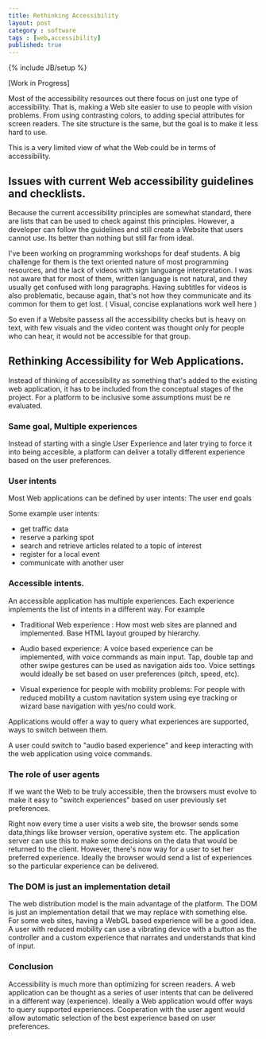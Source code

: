 ```yaml
---
title: Rethinking Accessibility
layout: post
category : software
tags : [web,accessibility]
published: true
---
```

{% include JB/setup %}

[Work in Progress]
        
Most of the accessibility resources out there focus on just one type of accessibility. That is, making a Web site easier to use to people with vision problems. From using contrasting colors, to adding special attributes for screen readers. The site structure is the same, but the goal is to make it less hard to use.

This is a very limited view of what the Web could be in terms of accessibility. 

## Issues with current Web accessibility guidelines and checklists.

Because the current accessibility principles are somewhat standard, there are lists that can be used to check against this principles. However, a developer can follow the guidelines and still create a Website that users cannot use. Its better than nothing but still far from ideal. 

I've been working on programming workshops for deaf students. A big challenge for them is the text oriented nature of most programming resources, and the lack of videos with sign languange interpretation. I was not aware that for most of them, written language is not natural, and they usually get confused with long paragraphs. Having subtitles for videos is also problematic, because again, that's not how they communicate and its common for them to get lost.  ( Visual, concise explanations work well here )

So even if a Website passess all the accessibility checks but is heavy on text, with few visuals and the video content was thought only for people who can hear, it would not be accessible for that group.

## Rethinking Accessibility for Web Applications.

Instead of thinking of accessibility as something that's added to the existing web application, it has to be included from the conceptual stages of the project. For a platform to be inclusive some assumptions must be re evaluated.


### Same goal, Multiple experiences

Instead of starting with a single User Experience and later trying to force it into being accesible, a platform can deliver a totally different experience based on the user preferences.  

### User intents

Most Web applications can be defined by user intents: The user end goals

Some example user intents:

- get traffic data
- reserve a parking spot
- search and retrieve articles related to a topic of interest
- register for a local event
- communicate with another user

### Accessible intents.

An accessible application has multiple experiences. Each experience implements the list of intents in a different way. For example


- Traditional Web experience : How most web sites are planned and implemented. Base HTML layout grouped by hierarchy.

- Audio based experience:  A voice based experience can be implemented, with voice commands as main input. Tap, double tap and other swipe gestures can be used as navigation aids too. Voice settings would ideally be set based on user preferences (pitch, speed, etc).

- Visual experience for people with mobility problems: For people with reduced mobility a custom navitation system using eye tracking or wizard base navigation with yes/no could work.

Applications would offer a way to query what experiences are supported, ways to switch between them. 

A user could switch to "audio based experience" and keep interacting with the web application using voice commands. 


### The role of user agents

If we want the Web to be truly accessible, then the browsers must evolve to make it easy to "switch experiences" based on user previously set preferences. 

Right now every time a user visits a web site, the browser sends some data,things like browser version, operative system etc. The application server can use this to make some decisions on the data that would be returned to the client. However, there's now way for a user to set her preferred experience. Ideally the browser would send a list of experiences so the particular experience can be delivered.

### The DOM is just an implementation detail

The web distribution model is the main advantage of the platform. The DOM is just an implementation detail that we may replace with something else. For some web sites, having a WebGL based experience will be a good idea. A user with reduced mobility can use a vibrating device with a button as the controller and a custom experience  that narrates and understands that kind of input.

### Conclusion

Accessibility is much more than optimizing for screen readers.  A web application can be thought as a series of user intents that can be delivered in a different way (experience). Ideally a Web application would offer ways to query supported experiences. Cooperation with the user agent would allow automatic selection of the best experience based on user preferences.





